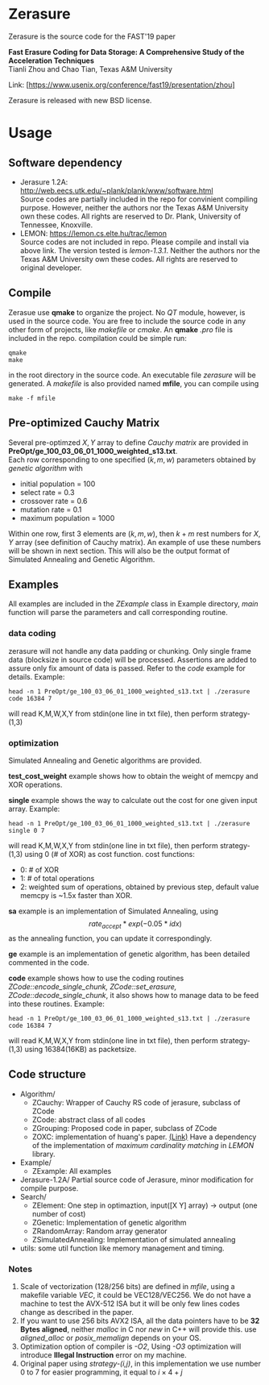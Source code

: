 # Zerasure
Zerasure is the source code for the FAST'19 paper

**Fast Erasure Coding for Data Storage: A Comprehensive Study of the Acceleration Techniques**  
Tianli Zhou and Chao Tian, Texas A&M University

Link: [https://www.usenix.org/conference/fast19/presentation/zhou]

Zerasure is released with new BSD license.

# Usage
## Software dependency
- Jerasure 1.2A: 
http://web.eecs.utk.edu/~plank/plank/www/software.html  
Source codes are partially included in the repo for convinient compiling purpose. However, neither the authors nor the Texas A&M University own these codes. All rights are reserved to Dr. Plank, University of Tennessee, Knoxville. 
- LEMON:
https://lemon.cs.elte.hu/trac/lemon  
Source codes are not included in repo. Please compile and install via above link. The version tested is *lemon-1.3.1*. Neither the authors nor the Texas A&M University own these codes. All rights are reserved to original developer.

## Compile
Zerasue use **qmake** to organize the project. No *QT* module, however, is used in the source code. You are free to include the source code in any other form of projects, like *makefile* or *cmake*.
An **qmake** *.pro* file is included in the repo. compilation could be simple run:
~~~~
qmake
make
~~~~
in the root directory in the source code. An executable file *zerasure* will be generated.
A *makefile* is also provided named **mfile**, you can compile using
~~~
make -f mfile
~~~

## Pre-optimized Cauchy Matrix
Several pre-optimzed $X,Y$ array to define *Cauchy matrix* are provided in **PreOpt/ge_100_03_06_01_1000_weighted_s13.txt**.  
Each row corresponding to one specified $(k,m,w)$ parameters obtained by *genetic algorithm* with

- initial population = 100
- select rate = 0.3
- crossover rate = 0.6
- mutation rate = 0.1
- maximum population = 1000

Within one row, first 3 elements are $(k,m,w)$, then $k+m$ rest numbers for $X,Y$ array (see definition of Cauchy matrix). An example of use these numbers will be shown in next section.
This will also be the output format of Simulated Annealing and Genetic Algorithm.

## Examples
All examples are included in the *ZExample* class in Example directory, *main* function will parse the parameters and call corresponding routine.

### data coding 
zerasure will not handle any data padding or chunking. Only single frame data (blocksize in source code) will be processed. Assertions are added to assure only fix amount of data is passed. Refer to the *code* example for details. 
Example:
~~~
head -n 1 PreOpt/ge_100_03_06_01_1000_weighted_s13.txt | ./zerasure code 16384 7
~~~
will read K,M,W,X,Y from stdin(one line in txt file), then perform strategy-(1,3)

### optimization
Simulated Annealing and Genetic algorithms are provided.

**test_cost_weight** example shows how to obtain the weight of memcpy and XOR operations.

**single** example shows the way to calculate out the cost for one given input array.
Example:
~~~
head -n 1 PreOpt/ge_100_03_06_01_1000_weighted_s13.txt | ./zerasure single 0 7
~~~
will read K,M,W,X,Y from stdin(one line in txt file), then perform strategy-(1,3) using 0 (# of XOR) as cost function.
cost functions:
- 0: # of XOR
- 1: # of total operations
- 2: weighted sum of operations, obtained by previous step, default value memcpy is ~1.5x faster than XOR.


**sa** example is an implementation of Simulated Annealing, using
$$rate_{accept} * exp(-0.05*idx)$$
as the annealing function, you can update it correspondingly.

**ge** example is an implementation of genetic algorithm, has been detailed commented in the code. 

**code** example shows how to use the coding routines *ZCode::encode_single_chunk, ZCode::set_erasure, ZCode::decode_single_chunk*, it also shows how to manage data to be feed into these routines.
Example:
~~~
head -n 1 PreOpt/ge_100_03_06_01_1000_weighted_s13.txt | ./zerasure code 16384 7
~~~
will read K,M,W,X,Y from stdin(one line in txt file), then perform strategy-(1,3) using 16384(16KB) as packetsize.
## Code structure
- Algorithm/
    - ZCauchy: Wrapper of Cauchy RS code of jerasure, subclass of ZCode
    - ZCode: abstract class of all codes
    - ZGrouping: Proposed code in paper, subclass of ZCode
    - ZOXC: implementation of huang's paper. [(Link)](https://www.microsoft.com/en-us/research/wp-content/uploads/2016/11/On-Optimizing-XOR-Based-Codes-for-Fault-Tolerant-Storage-Applications.pdf) Have a dependency of the implementation of *maximum cardinality matching* in *LEMON* library.
- Example/
    - ZExample: All examples
- Jerasure-1.2A/
    Partial source code of Jerasure, minor modification for compile purpose.
- Search/
    - ZElement: One step in optimaztion, input([X Y] array) -> output (one number of cost)
    - ZGenetic: Implementation of genetic algorithm 
    - ZRandomArray: Random array generator
    - ZSimulatedAnnealing: Implementation of simulated annealing
- utils: some util function like memory management and timing.

### Notes
1. Scale of vectorization (128/256 bits) are defined in *mfile*, using a makefile variable *VEC*, it could be VEC128/VEC256. We do not have a machine to test the AVX-512 ISA but it will be only few lines codes change as described in the paper.
2. If you want to use 256 bits AVX2 ISA, all the data pointers have to be **32 Bytes aligned**, neither *malloc* in C nor *new* in C++ will provide this. use *aligned_alloc* or *posix_memalign* depends on your OS.
3. Optimization option of compiler is *-O2*, Using *-O3* optimization will introduce **Illegal Instruction** error on my machine.
4. Original paper using *strategy-(i,j)*, in this implementation we use number 0 to 7 for easier programming, it equal to $i\times 4+j$